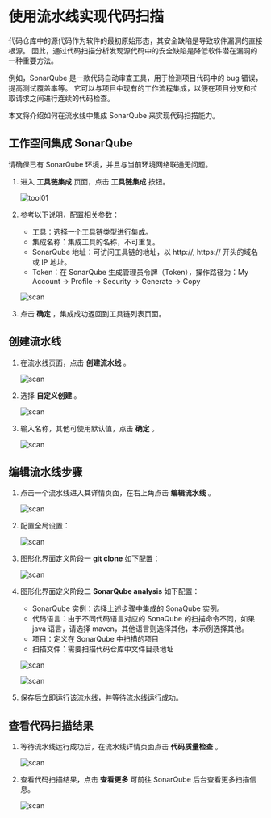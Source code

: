 # 使用流水线实现代码扫描

代码仓库中的源代码作为软件的最初原始形态，其安全缺陷是导致软件漏洞的直接根源。
因此，通过代码扫描分析发现源代码中的安全缺陷是降低软件潜在漏洞的一种重要方法。

例如，SonarQube 是一款代码自动审查工具，用于检测项目代码中的 bug 错误，提高测试覆盖率等。
它可以与项目中现有的工作流程集成，以便在项目分支和拉取请求之间进行连续的代码检查。

本文将介绍如何在流水线中集成 SonarQube 来实现代码扫描能力。

## 工作空间集成 SonarQube

请确保已有 SonarQube 环境，并且与当前环境网络联通无问题。

1. 进入 **工具链集成** 页面，点击 **工具链集成** 按钮。

    ![tool01](https://docs.daocloud.io/daocloud-docs-images/docs/amamba/images/tool01.png)

2. 参考以下说明，配置相关参数：

    - 工具：选择一个工具链类型进行集成。
    - 集成名称：集成工具的名称，不可重复。
    - SonarQube 地址：可访问工具链的地址，以 http://, https:// 开头的域名或 IP 地址。
    - Token：在 SonarQube 生成管理员令牌（Token），操作路径为：My Account -> Profile -> Security -> Generate -> Copy

    ![scan](https://docs.daocloud.io/daocloud-docs-images/docs/zh/docs/amamba/images/sonarqube11.png)

3. 点击 **确定** ，集成成功返回到工具链列表页面。

## 创建流水线

1. 在流水线页面，点击 **创建流水线** 。

    ![scan](https://docs.daocloud.io/daocloud-docs-images/docs/amamba/images/scanp01.png)

2. 选择 **自定义创建** 。

    ![scan](https://docs.daocloud.io/daocloud-docs-images/docs/amamba/images/scanp02.png)

3. 输入名称，其他可使用默认值，点击 **确定** 。

    ![scan](https://docs.daocloud.io/daocloud-docs-images/docs/zh/docs/amamba/images/sonarqube12.png)

## 编辑流水线步骤

1. 点击一个流水线进入其详情页面，在右上角点击 **编辑流水线** 。

    ![scan](https://docs.daocloud.io/daocloud-docs-images/docs/zh/docs/amamba/images/sonarqube13.png)

2. 配置全局设置：

    ![scan](https://docs.daocloud.io/daocloud-docs-images/docs/zh/docs/amamba/images/sonarqube14.png)

3. 图形化界面定义阶段一 **git clone** 如下配置：

    ![scan](https://docs.daocloud.io/daocloud-docs-images/docs/zh/docs/amamba/images/sonarqube15.png)

4. 图形化界面定义阶段二 **SonarQube analysis** 如下配置：

   - SonarQube 实例：选择上述步骤中集成的 SonaQube 实例。
   - 代码语言：由于不同代码语言对应的 SonaQube 的扫描命令不同，如果 java 语言，请选择 maven，其他语言则选择其他，本示例选择其他。
   - 项目：定义在 SonarQube 中扫描的项目
   - 扫描文件：需要扫描代码仓库中文件目录地址

    ![scan](https://docs.daocloud.io/daocloud-docs-images/docs/zh/docs/amamba/images/sonarqube16.png)
    
    ![scan](https://docs.daocloud.io/daocloud-docs-images/docs/zh/docs/amamba/images/sonarqube17.png)

5. 保存后立即运行该流水线，并等待流水线运行成功。

## 查看代码扫描结果

1. 等待流水线运行成功后，在流水线详情页面点击 **代码质量检查** 。

    ![scan](https://docs.daocloud.io/daocloud-docs-images/docs/zh/docs/amamba/images/sonarqube18.png)

2. 查看代码扫描结果，点击 **查看更多** 可前往 SonarQube 后台查看更多扫描信息。

    ![scan](https://docs.daocloud.io/daocloud-docs-images/docs/zh/docs/amamba/images/sonarqube19.png)
